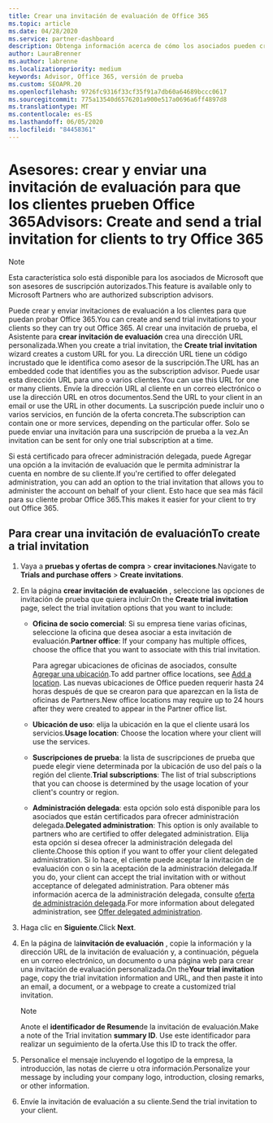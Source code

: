 ```yaml
---
title: Crear una invitación de evaluación de Office 365
ms.topic: article
ms.date: 04/28/2020
ms.service: partner-dashboard
description: Obtenga información acerca de cómo los asociados pueden crear y enviar invitaciones de evaluación a sus clientes para probar Office 365. Los asociados son un asesor de suscripción autorizado.
author: LauraBrenner
ms.author: labrenne
ms.localizationpriority: medium
keywords: Advisor, Office 365, versión de prueba
ms.custom: SEOAPR.20
ms.openlocfilehash: 9726fc9316f33cf35f91a7db60a64689bccc0617
ms.sourcegitcommit: 775a13540d6576201a900e517a0696a6ff4897d8
ms.translationtype: MT
ms.contentlocale: es-ES
ms.lasthandoff: 06/05/2020
ms.locfileid: "84458361"
---
```

# <a name="advisors-create-and-send-a-trial-invitation-for-clients-to-try-office-365"></a><span data-ttu-id="8528a-105">Asesores: crear y enviar una invitación de evaluación para que los clientes prueben Office 365</span><span class="sxs-lookup"><span data-stu-id="8528a-105">Advisors: Create and send a trial invitation for clients to try Office 365</span></span>

> [!NOTE]
> <span data-ttu-id="8528a-106">Esta característica solo está disponible para los asociados de Microsoft que son asesores de suscripción autorizados.</span><span class="sxs-lookup"><span data-stu-id="8528a-106">This feature is available only to Microsoft Partners who are authorized subscription advisors.</span></span>

<span data-ttu-id="8528a-107">Puede crear y enviar invitaciones de evaluación a los clientes para que puedan probar Office 365.</span><span class="sxs-lookup"><span data-stu-id="8528a-107">You can create and send trial invitations to your clients so they can try out Office 365.</span></span> <span data-ttu-id="8528a-108">Al crear una invitación de prueba, el Asistente para **crear invitación de evaluación** crea una dirección URL personalizada.</span><span class="sxs-lookup"><span data-stu-id="8528a-108">When you create a trial invitation, the **Create trial invitation** wizard creates a custom URL for you.</span></span> <span data-ttu-id="8528a-109">La dirección URL tiene un código incrustado que le identifica como asesor de la suscripción.</span><span class="sxs-lookup"><span data-stu-id="8528a-109">The URL has an embedded code that identifies you as the subscription advisor.</span></span> <span data-ttu-id="8528a-110">Puede usar esta dirección URL para uno o varios clientes.</span><span class="sxs-lookup"><span data-stu-id="8528a-110">You can use this URL for one or many clients.</span></span> <span data-ttu-id="8528a-111">Envíe la dirección URL al cliente en un correo electrónico o use la dirección URL en otros documentos.</span><span class="sxs-lookup"><span data-stu-id="8528a-111">Send the URL to your client in an email or use the URL in other documents.</span></span> <span data-ttu-id="8528a-112">La suscripción puede incluir uno o varios servicios, en función de la oferta concreta.</span><span class="sxs-lookup"><span data-stu-id="8528a-112">The subscription can contain one or more services, depending on the particular offer.</span></span> <span data-ttu-id="8528a-113">Solo se puede enviar una invitación para una suscripción de prueba a la vez.</span><span class="sxs-lookup"><span data-stu-id="8528a-113">An invitation can be sent for only one trial subscription at a time.</span></span>

<span data-ttu-id="8528a-114">Si está certificado para ofrecer administración delegada, puede Agregar una opción a la invitación de evaluación que le permita administrar la cuenta en nombre de su cliente.</span><span class="sxs-lookup"><span data-stu-id="8528a-114">If you're certified to offer delegated administration, you can add an option to the trial invitation that allows you to administer the account on behalf of your client.</span></span> <span data-ttu-id="8528a-115">Esto hace que sea más fácil para su cliente probar Office 365.</span><span class="sxs-lookup"><span data-stu-id="8528a-115">This makes it easier for your client to try out Office 365.</span></span>

## <a name="to-create-a-trial-invitation"></a><span data-ttu-id="8528a-116">Para crear una invitación de evaluación</span><span class="sxs-lookup"><span data-stu-id="8528a-116">To create a trial invitation</span></span>

1. <span data-ttu-id="8528a-117">Vaya a **pruebas y ofertas de compra**  >  **crear invitaciones**.</span><span class="sxs-lookup"><span data-stu-id="8528a-117">Navigate to **Trials and purchase offers** > **Create invitations**.</span></span>

2. <span data-ttu-id="8528a-118">En la página **crear invitación de evaluación** , seleccione las opciones de invitación de prueba que quiera incluir:</span><span class="sxs-lookup"><span data-stu-id="8528a-118">On the **Create trial invitation** page, select the trial invitation options that you want to include:</span></span>

    - <span data-ttu-id="8528a-119">**Oficina de socio comercial**: Si su empresa tiene varias oficinas, seleccione la oficina que desea asociar a esta invitación de evaluación.</span><span class="sxs-lookup"><span data-stu-id="8528a-119">**Partner office**: If your company has multiple offices, choose the office that you want to associate with this trial invitation.</span></span>

        <span data-ttu-id="8528a-120">Para agregar ubicaciones de oficinas de asociados, consulte [Agregar una ubicación](manage-locations.md).</span><span class="sxs-lookup"><span data-stu-id="8528a-120">To add partner office locations, see [Add a location](manage-locations.md).</span></span> <span data-ttu-id="8528a-121">Las nuevas ubicaciones de Office pueden requerir hasta 24 horas después de que se crearon para que aparezcan en la lista de oficinas de Partners.</span><span class="sxs-lookup"><span data-stu-id="8528a-121">New office locations may require up to 24 hours after they were created to appear in the Partner office list.</span></span>

    - <span data-ttu-id="8528a-122">**Ubicación de uso**: elija la ubicación en la que el cliente usará los servicios.</span><span class="sxs-lookup"><span data-stu-id="8528a-122">**Usage location**: Choose the location where your client will use the services.</span></span>
    - <span data-ttu-id="8528a-123">**Suscripciones de prueba**: la lista de suscripciones de prueba que puede elegir viene determinada por la ubicación de uso del país o la región del cliente.</span><span class="sxs-lookup"><span data-stu-id="8528a-123">**Trial subscriptions**: The list of trial subscriptions that you can choose is determined by the usage location of your client's country or region.</span></span>
    - <span data-ttu-id="8528a-124">**Administración delegada**: esta opción solo está disponible para los asociados que están certificados para ofrecer administración delegada.</span><span class="sxs-lookup"><span data-stu-id="8528a-124">**Delegated administration**: This option is only available to partners who are certified to offer delegated administration.</span></span> <span data-ttu-id="8528a-125">Elija esta opción si desea ofrecer la administración delegada del cliente.</span><span class="sxs-lookup"><span data-stu-id="8528a-125">Choose this option if you want to offer your client delegated administration.</span></span> <span data-ttu-id="8528a-126">Si lo hace, el cliente puede aceptar la invitación de evaluación con o sin la aceptación de la administración delegada.</span><span class="sxs-lookup"><span data-stu-id="8528a-126">If you do, your client can accept the trial invitation with or without acceptance of delegated administration.</span></span> <span data-ttu-id="8528a-127">Para obtener más información acerca de la administración delegada, consulte [oferta de administración delegada](customers-revoke-admin-privileges.md).</span><span class="sxs-lookup"><span data-stu-id="8528a-127">For more information about delegated administration, see [Offer delegated administration](customers-revoke-admin-privileges.md).</span></span>

3. <span data-ttu-id="8528a-128">Haga clic en **Siguiente**.</span><span class="sxs-lookup"><span data-stu-id="8528a-128">Click **Next**.</span></span>

4. <span data-ttu-id="8528a-129">En la página de la**invitación de evaluación** , copie la información y la dirección URL de la invitación de evaluación y, a continuación, péguela en un correo electrónico, un documento o una página web para crear una invitación de evaluación personalizada.</span><span class="sxs-lookup"><span data-stu-id="8528a-129">On the**Your trial invitation** page, copy the trial invitation information and URL, and then paste it into an email, a document, or a webpage to create a customized trial invitation.</span></span>

    > [!NOTE]
    > <span data-ttu-id="8528a-130">Anote el **identificador de Resumen**de la invitación de evaluación.</span><span class="sxs-lookup"><span data-stu-id="8528a-130">Make a note of the Trial invitation **summary ID**.</span></span> <span data-ttu-id="8528a-131">Use este identificador para realizar un seguimiento de la oferta.</span><span class="sxs-lookup"><span data-stu-id="8528a-131">Use this ID to track the offer.</span></span>

5. <span data-ttu-id="8528a-132">Personalice el mensaje incluyendo el logotipo de la empresa, la introducción, las notas de cierre u otra información.</span><span class="sxs-lookup"><span data-stu-id="8528a-132">Personalize your message by including your company logo, introduction, closing remarks, or other information.</span></span>

6. <span data-ttu-id="8528a-133">Envíe la invitación de evaluación a su cliente.</span><span class="sxs-lookup"><span data-stu-id="8528a-133">Send the trial invitation to your client.</span></span>
